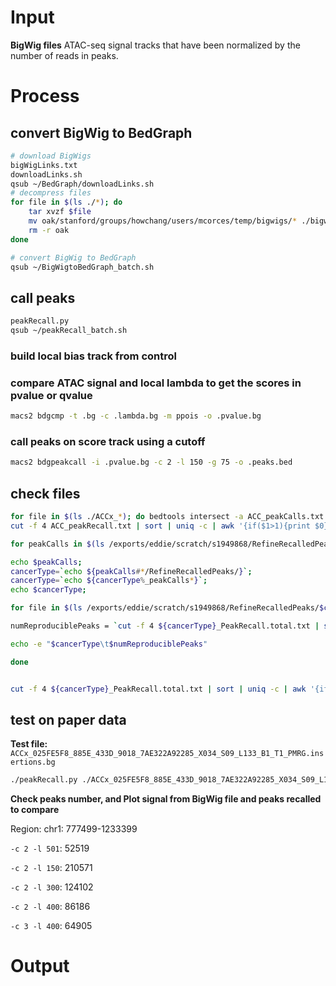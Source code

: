 # Input
**BigWig files**
ATAC-seq signal tracks that have been normalized by the number of reads in peaks. 
# Process
## convert BigWig to BedGraph
```bash
# download BigWigs
bigWigLinks.txt
downloadLinks.sh
qsub ~/BedGraph/downloadLinks.sh
# decompress files
for file in $(ls ./*); do
	tar xvzf $file
	mv oak/stanford/groups/howchang/users/mcorces/temp/bigwigs/* ./bigwigs
	rm -r oak
done
```
```bash
# convert BigWig to BedGraph
qsub ~/BigWigtoBedGraph_batch.sh
```
## call peaks
```bash
peakRecall.py
qsub ~/peakRecall_batch.sh
```
### build local bias track from control
### compare ATAC signal and local lambda to get the scores in pvalue or qvalue
```bash
macs2 bdgcmp -t .bg -c .lambda.bg -m ppois -o .pvalue.bg
```
### call peaks on score track using a cutoff
```bash
macs2 bdgpeakcall -i .pvalue.bg -c 2 -l 150 -g 75 -o .peaks.bed
```
## check files
```bash
for file in $(ls ./ACCx_*); do bedtools intersect -a ACC_peakCalls.txt.sorted -b $file -f 0.5 -u >> ACC_peakRecall.txt; done
cut -f 4 ACC_peakRecall.txt | sort | uniq -c | awk '{if($1>1){print $0}}' | wc -l
```
```bash
for peakCalls in $(ls /exports/eddie/scratch/s1949868/RefineRecalledPeaks/*.txt.sorted); do 

echo $peakCalls; 
cancerType=`echo ${peakCalls#*/RefineRecalledPeaks/}`; 
cancerType=`echo ${cancerType%_peakCalls*}`;
echo $cancerType; 

for file in $(ls /exports/eddie/scratch/s1949868/RefineRecalledPeaks/$cancerType*.peaks.bed.sorted); do bedtools intersect -a $peakCalls -b $file -f 0.5 -u >> ${cancerType}_PeakRecall.total.txt; done

numReproduciblePeaks = `cut -f 4 ${cancerType}_PeakRecall.total.txt | sort | uniq -c | awk '{if($1>1){print $0}}' | wc -l`

echo -e "$cancerType\t$numReproduciblePeaks"

done


cut -f 4 ${cancerType}_PeakRecall.total.txt | sort | uniq -c | awk '{if($1>1){print $0}}' | wc -l
```
## test on paper data
**Test file:** `ACCx_025FE5F8_885E_433D_9018_7AE322A92285_X034_S09_L133_B1_T1_PMRG.insertions.bg`
```bash
./peakRecall.py ./ACCx_025FE5F8_885E_433D_9018_7AE322A92285_X034_S09_L133_B1_T1_PMRG.insertions.bg
```
**Check peaks number, and Plot signal from BigWig file and peaks recalled to compare**

Region: chr1: 777499-1233399

`-c 2 -l 501`: 52519 


`-c 2 -l 150`: 210571

`-c 2 -l 300`: 124102

`-c 2 -l 400`: 86186


`-c 3 -l 400`: 64905 
# Output
<!--stackedit_data:
eyJoaXN0b3J5IjpbMzM2Mjg2MjMyLC00NzQ3ODc4NDgsMTY4Nj
Y0NTY0NSwtMjA5NzkyNzk3NiwtMzA5ODI0NjQxLC05NTQ4ODY4
MzYsMjA1Mjk1OTM0NywtNTI2MTQ4NjA0LDEzMjc2MzUyNDYsLT
E3MjgyNzE0NzgsLTEyNDg2OTE4MzcsMzE3MTAyNDQ4LC03MDc0
OTM1MjQsMzE3MTAyNDQ4LDE4MDk5NjIxNDIsLTE4NjQzOTUyMj
UsMTM1Mzc5MjgyMywxMDc1MjUyNjEsLTE4NDk2MjIwMTEsLTE4
OTkxODk0NzZdfQ==
-->